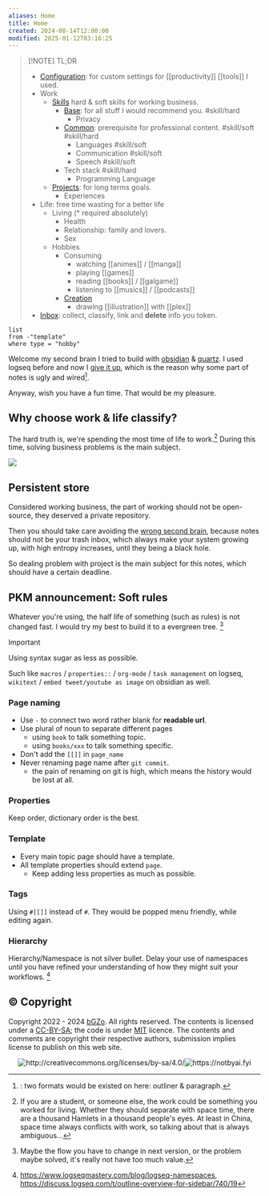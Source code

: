 ```yaml
---
aliases: Home
title: Home
created: 2024-08-14T12:00:00
modified: 2025-01-12T03:16:25
---
```


> [!NOTE] TL;DR
> -  [Configuration](/custom): for custom settings for [[productivity]] [[tools]] I used.
> - Work
> 	- [Skills](/skills)  hard & soft skills for working business.
> 		- [Base](/skills/fundamental): for all stuff I would recommend you. #skill/hard
> 			- Privacy
> 		- [Common](/common): prerequisite for professional content. #skill/soft #skill/hard
> 			- Languages #skill/soft
> 			- Communication #skill/soft
> 			- Speech #skill/soft
> 		- Tech stack #skill/hard
> 			- Programming Language
> 	- [Projects](/projects): for long terms goals.
> 		- Experiences
> - Life: free time wasting for a better life
> 	- Living (\* required absolutely)
> 		- Health
> 		- Relationship: family and lovers.
> 		- Sex
> 	- Hobbies
> 		- Consuming
> 			- watching [[animes]] / [[manga]]
> 			- playing [[games]]
> 			 - reading [[books]] / [[galgame]]
> 			 - listening to [[musics]] / [[podcasts]]
> 		- [Creation](/creation)
> 			- drawing [[illustration]] with [[plex]]
> - [Inbox](inbox): collect, classify, link and **delete** info you token.

```dataview
list  
from -"template" 
where type = "hobby"
```

Welcome my second brain I tried to build with [obsidian](https://obsidian.md/) & [quartz](https://quartz.jzhao.xyz). I used logseq before and now I [give it up](1218-giving-up-logseq), which is the reason why some part of notes is ugly and wired[^giving-up-logseq].

Anyway, wish you have a fun time. That would be my pleasure.

## Why choose work & life classify?

The hard truth is, we're spending the most time of life to work.[^as-non-work-flow] During this time, solving business problems is the main subject.

![](https://raw.githack.com/bGZo/assets/dev/2024/Screenshot_20240711_224841_Kiwi%20Browser.png)

## Persistent store

Considered working business, the part of working should not be open-source, they deserved a private repository.

Then you should take care avoiding the [wrong second brain](1198-wrong-second-brain), because notes should not be your trash inbox, which always make your system growing up, with high entropy increases, until they being a black hole.

So dealing problem with project is the main subject for this notes, which should have a certain deadline.

## PKM announcement: Soft rules

Whatever you're using, the half life of something (such as rules) is not changed fast. I would try my best to build it to a evergreen tree. [^maintain-soft-rules]

> [!IMPORTANT]
> Using syntax sugar as less as possible.

Such like `macros` /  `properties::` / `org-mode` / `task management` on logseq, `wikitext` / `embed tweet/youtube as image` on obsidian as well.

### Page naming

- Use `-` to connect two word rather blank for **readable url**.
- Use plural of noun to separate different pages
	- using `book` to talk something topic.
	- using `books/xxx` to talk something specific.
- Don't add the `[[]]` in `page_name`
- Never renaming page name after `git commit`.
	- the pain of renaming on git is high, which means the history would be lost at all.

### Properties

Keep order, dictionary order is the best.

### Template

- Every main topic page should have a template.
- All template properties should extend `page`.
	- Keep adding less properties as much as possible.

### Tags

Using `#[[]]` instead of `#`. They would be popped menu friendly, while editing again.

### Hierarchy

Hierarchy/Namespace is not silver bullet. Delay your use of namespaces until you have refined your understanding of how they might suit your workflows. [^namespace-usage]

## © Copyright

Copyright 2022 - 2024 [bGZo](https://github.com/bGZo). All rights reserved. The contents is licensed under a [CC-BY-SA](https://creativecommons.org/licenses/by-sa/4.0/); the code is under [MIT](https://github.com/bGZo/blog/blob/main/LICENSE) licence. The contents and comments are copyright their respective authors, submission implies license to publish on this web site.

<center><img src="https://i.creativecommons.org/l/by-sa/4.0/88x31.png" alt="http://creativecommons.org/licenses/by-sa/4.0/"/><img src="https://raw.githack.com/bGZo/assets/dev/2024/Written-By-Human-Not-By-AI-Badge-white.svg" alt="https://notbyai.fyi"/></center>

[^giving-up-logseq]:: two formats would be existed on here: outliner & paragraph.
[^as-non-work-flow]: If you are a student, or someone else, the work could be something you worked for living. Whether they should separate with space time, there are a thousand Hamlets in a thousand people's eyes. At least in China, space time always conflicts with work, so talking about that is always ambiguous...
[^maintain-soft-rules]: Maybe the flow you have to change in next version, or the problem maybe solved, it's really not have too much value.
[^namespace-usage]: https://www.logseqmastery.com/blog/logseq-namespaces, https://discuss.logseq.com/t/outline-overview-for-sidebar/740/19
